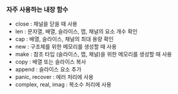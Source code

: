 ### 자주 사용하는 내장 함수

- close : 채널을 닫을 때 사용
- len : 문자열, 배열, 슬라이스, 맵, 채널의 요소 개수 확인
- cap : 배열, 슬라이스, 채널의 최대 용량 확인
- new : 구조체를 위한 메모리를 생성할 때 사용
- make : 참조 타입 (슬라이스, 맵, 채널)을 위한 메모리를 생성할 때 사용
- copy : 배열 또는 슬라이스 복사
- append : 슬라이스 요소 추가
- panic, recover : 에러 처리에 사용
- complex, real, imag : 복소수 처리에 사용
